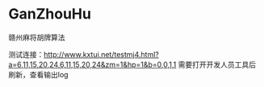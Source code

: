 # GanZhouHu
赣州麻将胡牌算法

测试连接：http://www.kxtui.net/testmj4.html?a=6,11,15,20,24,6,11,15,20,24&zm=1&hp=1&b=0,0,1,1
需要打开开发人员工具后刷新，查看输出log
